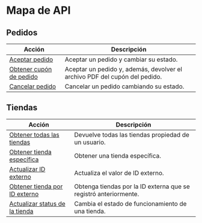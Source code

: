 # Mapa de API

## Pedidos
 
|Acción|Descripción|
|---|---|
|[Aceptar pedido](/developers/es/reference/mp_delivery/_proximity-integration_shipments_shipment_id_accept/put)| Aceptar un pedido y cambiar su estado.|
|[Obtener cupón de pedido](/developers/es/reference/mp_delivery/_proximity-integration_shipments_shipment_id_print_label_pdf/get)| Aceptar un pedido y, además, devolver el archivo PDF del cupón del pedido.|
|[Cancelar pedido](/developers/es/reference/mp_delivery/_proximity-integration_shipments_shipment_id_cancel/put)| Cancelar un pedido cambiando su estado.|
 
## Tiendas
 
|Acción|Descripción|
|---|---|
|[Obtener todas las tiendas](/developers/es/reference/mp_delivery/_proximity-integration_users_seller_id_stores/get)| Devuelve todas las tiendas propiedad de un usuario.|
|[Obtener tienda específica](/developers/es/reference/mp_delivery/_proximity-integration_stores_StoreID/get)| Obtener una tienda específica. |
|[Actualizar ID externo](/developers/es/reference/mp_delivery/_proximity-integration_stores_StoreID_external_id/put)| Actualiza el valor de ID externo.|
|[Obtener tienda por ID externo](/developers/es/reference/mp_delivery/_proximity-integration_users_SellerID_stores_external_id_ExternalID/get)| Obtenga tiendas por la ID externa que se registró anteriormente.|
|[Actualizar status de la tienda](developers/es/reference/mp_delivery/_proximity-integration_stores_store_id_status/put)| Cambia el estado de funcionamiento de una tienda.|
